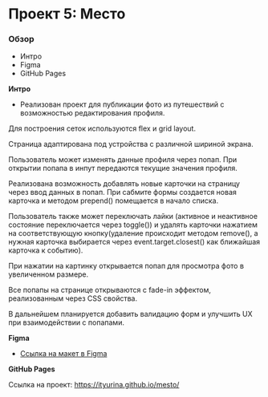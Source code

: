 # Проект 5: Место

### Обзор

* Интро
* Figma
* GitHub Pages

**Интро**

*  Реализован проект для публикации фото из путешествий с возможностью редактирования профиля.

Для построения сеток используются flex и grid layout.

Страница адаптирована под устройства с различной шириной экрана.

Пользователь может изменять данные профиля через попап. При открытии попапа в инпут передаются текущие значения профиля.

Реализована возможность добавлять новые карточки на страницу через ввод данных в попап. При сабмите формы создается новая карточка и методом prepend() помещается в начало списка.

Пользователь также может переключать лайки (активное и неактивное состояние переключается через toggle()) и удалять карточки  нажатием на соответствующую кнопку(удаление происходит методом remove(), а нужная карточка выбирается  через event.target.closest() как ближайшая карточка к событию).

При нажатии на картинку открывается попап для просмотра фото в увеличенном размере.

Все попапы на странице открываются с fade-in эффектом, реализованным через CSS свойства.

В дальнейшем планируется добавить валидацию форм и улучшить UX при взаимодействии с попапами.

**Figma**

* [Ссылка на макет в Figma](https://www.figma.com/file/nlYpT4VhFiwimn2YlncrcF/JavaScript.-Sprint-5)

**GitHub Pages**

Ссылка на проект: 
https://ityurina.github.io/mesto/